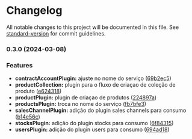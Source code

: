 # Changelog

All notable changes to this project will be documented in this file. See [standard-version](https://github.com/conventional-changelog/standard-version) for commit guidelines.

### 0.3.0 (2024-03-08)


### Features

* **contractAccountPlugin:** ajuste no nome do serviço ([69b2ec5](https://github.com/grocers-io/grocers-cms/commit/69b2ec51851bcea90a443aba2ea036fae8ddce8f))
* **productCollection:** plugin para o fluxo de criaçao de coleção de produto ([e624318](https://github.com/grocers-io/grocers-cms/commit/e624318f05b9906a35e158c64dc70d88750995a0))
* **productPlugin:** plugin de criaçao de produtos ([224897a](https://github.com/grocers-io/grocers-cms/commit/224897a888fed72d66795231aa9661a2e2ff474a))
* **productsPlugin:** troca no nome do serviço ([fb7bfe3](https://github.com/grocers-io/grocers-cms/commit/fb7bfe3bbf3d7aad0a28c3c819fb32a2b674bc81))
* **salesChannelPlugin:** adição do plugin sales channels para consumo ([b14e56c](https://github.com/grocers-io/grocers-cms/commit/b14e56c45b76e324b0ebde2040591c6b72949ae1))
* **stocksPlugin:** adição do plugin stocks para consumo ([6f84315](https://github.com/grocers-io/grocers-cms/commit/6f84315d04e9f25d1bcff6589887de429823baa6))
* **usersPlugin:** adição do plugin users para consumo ([694ad18](https://github.com/grocers-io/grocers-cms/commit/694ad1887d71f8ac9c950eb2c93522bc53356c59))
